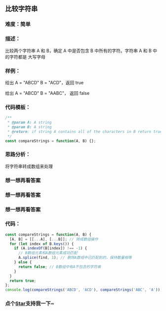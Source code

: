 ## 比较字符串

### 难度：简单

### 描述：

比较两个字符串 A 和 B，确定 A 中是否包含 B 中所有的字符。字符串 A 和 B 中的字符都是 大写字母

### 样例：

给出 A = "ABCD" B = "ACD"，返回 true

给出 A = "ABCD" B = "AABC"， 返回 false

### 代码模板：

```js
/**
 * @param A: A string
 * @param B: A string
 * @return: if string A contains all of the characters in B return true else return false
 */
const compareStrings = function(A, B) {};
```

### 思路分析：

将字符串转成数组来处理

### 想一想再看答案

### 想一想再看答案

### 想一想再看答案

### 代码：

```js
const compareStrings = function(A, B) {
  [A, B] = [[...A], [...B]]; // 转成数组操作
  for (let index of B.keys()) {
    if (A.indexOf(B[index]) !== -1) {
      // B数组元素和A数组元素成功匹配
      A.splice(find, 1); // 删除A数组中已匹配到的，保持数量相等
    } else {
      return false; // B数组中有A不包含的字符串
    }
  }
  return true;
};
console.log(compareStrings('ABCD', 'ACD'), compareStrings('ABC', 'A'));
```
<!-- 特殊字符串：用于修改/删除markdown的结尾提示语-OBKoro1 -->
### 点个[Star](https://github.com/OBKoro1/Brush_algorithm)支持我一下~

